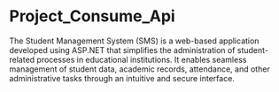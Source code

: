 # Project_Consume_Api
The Student Management System (SMS) is a web-based application developed using ASP.NET that simplifies the administration of student-related processes in educational institutions. It enables seamless management of student data, academic records, attendance, and other administrative tasks through an intuitive and secure interface.
